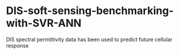 # DIS-soft-sensing-benchmarking-with-SVR-ANN

DIS spectral permittivity data has been used to predict future cellular response
